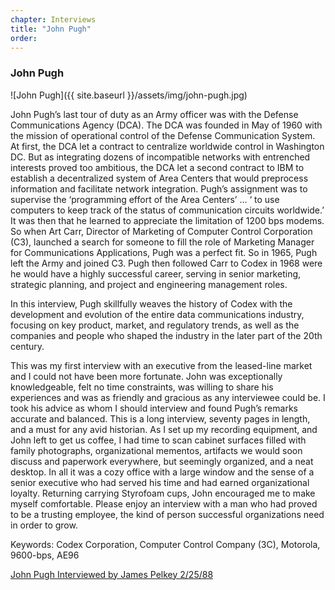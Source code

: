 ```yaml
---
chapter: Interviews
title: "John Pugh"
order: 
---
```


### John Pugh

![John Pugh]({{ site.baseurl }}/assets/img/john-pugh.jpg)

John Pugh’s last tour of duty as an Army officer was with the Defense Communications Agency (DCA). The DCA was founded in May of 1960 with the mission of operational control of the Defense Communication System. At first, the DCA let a contract to centralize worldwide control in Washington DC. But as integrating dozens of incompatible networks with entrenched interests proved too ambitious, the DCA let a second contract to IBM to establish a decentralized system of Area Centers that would preprocess information and facilitate network integration. Pugh’s assignment was to supervise the ‘programming effort of the Area Centers’ ... ‘ to use computers to keep track of the status of communication circuits worldwide.’ It was then that he learned to appreciate the limitation of 1200 bps modems. So when Art Carr, Director of Marketing of Computer Control Corporation (C3), launched a search for someone to fill the role of Marketing Manager for Communications Applications, Pugh was a perfect fit. So in 1965, Pugh left the Army and joined C3. Pugh then followed Carr to Codex in 1968 were he would have a highly successful career, serving in senior marketing, strategic planning, and project and engineering management roles. 

In this interview, Pugh skillfully weaves the history of Codex with the development and evolution of the entire data communications industry, focusing on key product, market, and regulatory trends, as well as the companies and people who shaped the industry in the later part of the 20th century.

This was my first interview with an executive from the leased-line market and I could not have been more fortunate. John was exceptionally knowledgeable, felt no time constraints, was willing to share his experiences and was as friendly and gracious as any interviewee could be. I took his advice as whom I should interview and found Pugh’s remarks accurate and balanced. This is a long interview, seventy pages in length, and a must for any avid historian. As I set up my recording equipment, and John left to get us coffee, I had time to scan cabinet surfaces filled with family photographs, organizational mementos, artifacts we would soon discuss and paperwork everywhere, but seemingly organized, and a neat desktop. In all it was a cozy office with a large window and the sense of a senior executive who had served his time and had earned organizational loyalty. Returning carrying Styrofoam cups, John encouraged me to make myself comfortable. Please enjoy an interview with a man who had proved to be a trusting employee, the kind of person successful organizations need in order to grow.

Keywords: Codex Corporation, Computer Control Company (3C), Motorola, 9600-bps, AE96

[John Pugh Interviewed by James Pelkey 2/25/88](https://archive.computerhistory.org/resources/access/text/2016/03/102738098-05-01-acc.pdf)
